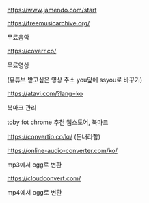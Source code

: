 https://www.jamendo.com/start

https://freemusicarchive.org/

무료음악

https://coverr.co/

무료영상

(유튜브 받고싶은 영상 주소 you앞에 ssyou로 바꾸기)



https://atavi.com/?lang=ko

북마크 관리





toby fot chrome 추천 웹스토어, 북마크



https://convertio.co/kr/  (돈내라함)

https://online-audio-converter.com/ko/

mp3에서 ogg로 변환



https://cloudconvert.com/

mp4에서 ogg로 변환